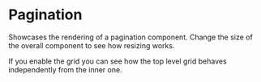 # Pagination

Showcases the rendering of a pagination component. Change the size of the overall component to see how resizing works.

If you enable the grid you can see how the top level grid behaves independently from the inner one.
